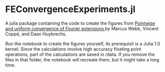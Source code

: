 # FEConvergenceExperiments.jl
A julia package containing the code to create the figures from <a href="https://arxiv.org/abs/1811.09527">Pointwise and uniform convergence of Fourier extensions </a>
by Marcus Webb, Vincent Coppé, and Daan Huybrechs.

Run the notebook to create the figures yourself, its prerequisit is a Julia 1.0 kernel. Since the calculations involve high accuracy floating point operations, part of the calculations are saved in /data. If you remove the files in that folder, the notebook will recreate them, but it might take a long time.


 

